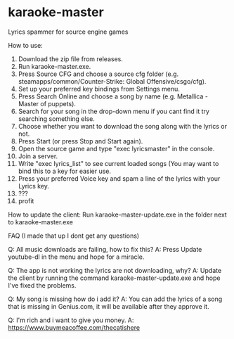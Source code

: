 # karaoke-master
Lyrics spammer for source engine games

How to use:

1. Download the zip file from releases.
2. Run karaoke-master.exe.
3. Press Source CFG and choose a source cfg folder (e.g. steamapps/common/Counter-Strike: Global Offensive/csgo/cfg).
4. Set up your preferred key bindings from Settings menu.
5. Press Search Online and choose a song by name (e.g. Metallica - Master of puppets).
6. Search for your song in the drop-down menu if you cant find it try searching something else.
7. Choose whether you want to download the song along with the lyrics or not.
8. Press Start (or press Stop and Start again).
10. Open the source game and type "exec lyricsmaster" in the console.
11. Join a server.
12. Write "exec lyrics_list" to see current loaded songs (You may want to bind this to a key for easier use.
13. Press your preferred Voice key and spam a line of the lyrics with your Lyrics key.
14. ???
15. profit

How to update the client:
Run karaoke-master-update.exe in the folder next to karaoke-master.exe

FAQ (I made that up I dont get any questions)

Q: All music downloads are failing, how to fix this?
A: Press Update youtube-dl in the menu and hope for a miracle.

Q: The app is not working the lyrics are not downloading, why?
A: Update the client by running the command karaoke-master-update.exe and hope I've fixed the problems.

Q: My song is missing how do i add it?
A: You can add the lyrics of a song that is missing in Genius.com, it will be available after they approve it.

Q: I'm rich and i want to give you money.
A: https://www.buymeacoffee.com/thecatishere
